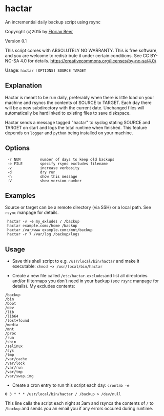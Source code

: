 # hactar
An incremential daily backup script using rsync

Copyright (c)2015 by [Florian Beer](https://github.com/florianbeer)

Version 0.1


This script comes with ABSOLUTELY NO WARRANTY.
This is free software, and you are welcome to redistribute it
under certain conditions. See CC BY-NC-SA 4.0 for details.
https://creativecommons.org/licenses/by-nc-sa/4.0/

Usage: `hactar [OPTIONS] SOURCE TARGET`

## Explanation
Hactar is meant to be run daily, preferably when there is little load on your machine and rsyncs the contents of SOURCE to TARGET. Each day there will be a new subdirectory with the current date. Unchanged files will automatically be hardlinked to existing files to save diskspace.

Hactar sends a message tagged "hactar" to syslog stating SOURCE and TARGET on start and logs the total runtime when finished. This feature depends on `logger` and `python` being installed on your machine.

## Options
```
 -r NUM         number of days to keep old backups
 -e FILE        specify rsync excludes filename
 -v             increase verbosity
 -d             dry run
 -h             show this message
 -V             show version number
```

## Examples
Source or target can be a remote directory (via SSH) or a local path. See `rsync` manpage for details.
```
 hactar -v -e my_exludes / /backup
 hactar example.com:/home /backup
 hactar /var/www example.com:/mnt/backup
 hactar -r 7 /var/log /backup/logs
```

## Usage
* Save this shell script to e.g. `/usr/local/bin/hactar` and make it executable: `chmod +x /usr/local/bin/hactar`

* Create a new file called `/etc/hactar.excludes`and list all directories and/or filtermaps you don't need in your backup (see `rsync` manpage for details).
My excludes contents:
```
/backup
/bin
/boot
/dev
/lib
/lib64
/lost+found
/media
/mnt
/proc
/run
/sbin
/selinux
/sys
/tmp
/var/cache
/var/lock
/var/run
/var/tmp
/var/swap.img
```

* Create a cron entry to run this script each day: `crontab -e`
```
0 3 * * * /usr/local/bin/hactar / /backup > /dev/null
```
This line calls the script each night at 3am and rsyncs the contents of `/` to `/backup` and sends you an email you if any errors occured during runtime.
